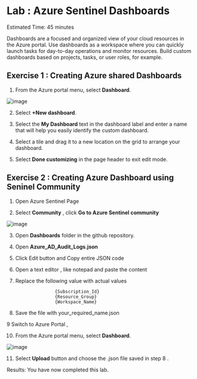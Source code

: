 # Lab : Azure Sentinel Dashboards

Estimated Time: 45 minutes

Dashboards are a focused and organized view of your cloud resources in the Azure portal.
Use dashboards as a workspace where you can quickly launch tasks for day-to-day operations and monitor resources. 
Build custom dashboards based on projects, tasks, or user roles, for example.

## Exercise 1 : Creating Azure shared Dashboards

1. From the Azure portal menu, select **Dashboard**.

![image](https://user-images.githubusercontent.com/33748560/89714258-fbcecd00-d9ba-11ea-8b5b-a6aab75981a7.png)


2. Select **+New dashboard**.

3. Select the **My Dashboard** text in the dashboard label and enter a name that will help you easily identify the custom dashboard.

4. Select a tile and drag it to a new location on the grid to arrange your dashboard.

5. Select **Done customizing** in the page header to exit edit mode.

## Exercise 2 : Creating Azure Dashboard using Seninel Community

1. Open Azure Sentinel Page 

2. Select **Community** , click **Go to Azure Sentinel community**


![image](https://user-images.githubusercontent.com/33748560/89714549-143fe700-d9bd-11ea-9fd2-061d8ca28d88.png)



3. Open **Dashboards** folder in the github repository.

4. Open **Azure_AD_Audit_Logs.json** 

5. Click Edit button and Copy entire JSON code

6. Open a text editor , like notepad and paste  the content 

7. Replace the following value with actual values 

                      {Subscription_Id}
                      {Resource_Group}
                      {Workspace_Name}
                      
8. Save the file with your_required_name.json 
                     
9 Switch to Azure Portal , 

10. From the Azure portal menu, select **Dashboard**.

![image](https://user-images.githubusercontent.com/33748560/89714258-fbcecd00-d9ba-11ea-8b5b-a6aab75981a7.png)

11. Select **Upload** button and choose the .json file saved in step 8 .








Results: You have now completed this lab.


                                          
              


